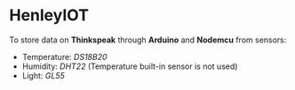# HenleyIOT
To store data on **Thinkspeak** through **Arduino** and **Nodemcu** from sensors: 
  * Temperature: *DS18B20* 
  * Humidity: *DHT22*  (Temperature built-in sensor is not used)
  * Light: *GL55*
